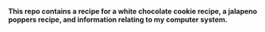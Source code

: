 **This repo contains a recipe for  a white chocolate cookie recipe, a jalapeno poppers recipe, and information relating to my computer system.**
